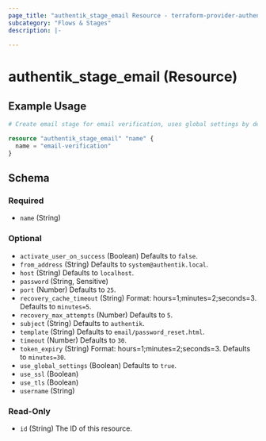 ```yaml
---
page_title: "authentik_stage_email Resource - terraform-provider-authentik"
subcategory: "Flows & Stages"
description: |-
  
---
```


# authentik_stage_email (Resource)



## Example Usage

```terraform
# Create email stage for email verification, uses global settings by default

resource "authentik_stage_email" "name" {
  name = "email-verification"
}
```

<!-- schema generated by tfplugindocs -->
## Schema

### Required

- `name` (String)

### Optional

- `activate_user_on_success` (Boolean) Defaults to `false`.
- `from_address` (String) Defaults to `system@authentik.local`.
- `host` (String) Defaults to `localhost`.
- `password` (String, Sensitive)
- `port` (Number) Defaults to `25`.
- `recovery_cache_timeout` (String) Format: hours=1;minutes=2;seconds=3. Defaults to `minutes=5`.
- `recovery_max_attempts` (Number) Defaults to `5`.
- `subject` (String) Defaults to `authentik`.
- `template` (String) Defaults to `email/password_reset.html`.
- `timeout` (Number) Defaults to `30`.
- `token_expiry` (String) Format: hours=1;minutes=2;seconds=3. Defaults to `minutes=30`.
- `use_global_settings` (Boolean) Defaults to `true`.
- `use_ssl` (Boolean)
- `use_tls` (Boolean)
- `username` (String)

### Read-Only

- `id` (String) The ID of this resource.
